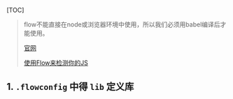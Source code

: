 [TOC]

> flow不能直接在node或浏览器环境中使用，所以我们必须用babel编译后才能使用。
>
> [官网](https://zhenyong.github.io/flowtype/docs/five-simple-examples.html#_)
>
> [使用Flow来检测你的JS](https://www.jianshu.com/p/2eff09aae0a5)



## 1. `.flowconfig`  中得 `lib` 定义库 ##